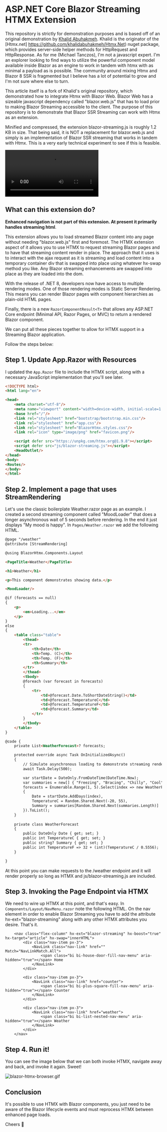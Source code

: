 
# ASP.NET Core Blazor Streaming HTMX Extension

This repository is strictly for demonstration purposes and is based off of an original demonstration by [Khalid Abuhakmeh](https://github.com/khalidabuhakmeh).  Khalid is the originator of the [Htmx.net] https://github.com/khalidabuhakmeh/Htmx.Net) nuget package, which provides server-side helper methods for HttpRequest and HttpResponse.  As for me (Michael Tanczos), I'm not a javascript expert.  I'm an explorer looking to find ways to utilize the powerful component model available inside Blazor as an engine to work in tandem with htmx with as minimal a payload as is possible. The community around mixing Htmx and Blazor 8 SSR is fragmented but I believe has a lot of potential to grow and I'm not sure where else to turn.

This article itself is a fork of Khalid's original repository, which demonstrated how to integrate Htmx with Blazor Web.  Blazor Web has a sizeable javascript dependency called "blazor.web.js" that has to load prior to making Blazor Streaming accessible to the client. The purpose of this repository is to demonstrate that Blazor SSR Streaming can work with Htmx as an extension.  

Minified and compressed, the extension blazor-streaming.js is roughly 1.2 KB in size.  That being said, it is NOT a replacement for blazor.web.js and simply is an implementation of Blazor SSR streaming that works in tandem with Htmx.  This is a very early technical experiment to see if this is feasible.

<video src="blazorhtmx.mp4"></video>

## What can this extension do?

**Enhanced navigation is not part of this extension. At present it primarily handles streaming html**.

This extension allows you to load streamed Blazor content into any page without needing "blazor.web.js" first and foremost.  The HTMX extension aspect of it allows you to use HTMX to request streaming Blazor pages and to have that streaming content render in place. The approach that it uses is to interact with the ajax request as it is streaming and load content into a temporary container div that is swapped into place using whatever hx-swap method you like.  Any Blazor streaming enhancements are swapped into place as they are loaded into the dom.  

With the release of .NET 8, developers now have access to multiple rendering modes. One of those rendering modes is Static Server Rendering. This means you can render Blazor pages with component hierarchies as plain-old HTML pages.

Finally, there is a new `RazorComponentResult<T>` that allows any ASP.NET Core endpoint (Minimal API, Razor Pages, or MVC) to return a rendered Blazor component.

We can put all these pieces together to allow for HTMX support in a Streaming Blazor application.

Follow the steps below:

## Step 1. Update App.Razor with Resources

I updated the `App.Razor` file to include the HTMX script, along with a necessary 
JavaScript implementation that you'll see later.

```html
<!DOCTYPE html>
<html lang="en">

<head>
    <meta charset="utf-8"/>
    <meta name="viewport" content="width=device-width, initial-scale=1.0"/>
    <base href="/"/>
    <link rel="stylesheet" href="bootstrap/bootstrap.min.css"/>
    <link rel="stylesheet" href="app.css"/>
    <link rel="stylesheet" href="BlazorHtmx.styles.css"/>
    <link rel="icon" type="image/png" href="favicon.png"/>

    <script defer src="https://unpkg.com/htmx.org@1.9.8"></script>
    <script defer src="js/blazor-streaming.js"></script>
    <HeadOutlet/>
</head>
<body>
<Routes/>
</body>
</html>
```

## Step 2. Implement a page that uses StreamRendering

Let's use the classic boilerplate Weather.razor page as an example.  I created a second streaming component called "MoodLoader" that does a longer asynchronous wait of 5 seconds before rendering.  In the end it just displays "My mood is happy".  In `Pages/Weather.razor` we add the following HTML.

```html
@page "/weather"
@attribute [StreamRendering]

@using BlazorHtmx.Components.Layout

<PageTitle>Weather</PageTitle>

<h1>Weather</h1>

<p>This component demonstrates showing data.</p>

<MoodLoader/>

@if (forecasts == null)
{
    <p>
        <em>Loading...</em>
    </p>
}
else
{
    <table class="table">
        <thead>
        <tr>
            <th>Date</th>
            <th>Temp. (C)</th>
            <th>Temp. (F)</th>
            <th>Summary</th>
        </tr>
        </thead>
        <tbody>
        @foreach (var forecast in forecasts)
        {
            <tr>
                <td>@forecast.Date.ToShortDateString()</td>
                <td>@forecast.TemperatureC</td>
                <td>@forecast.TemperatureF</td>
                <td>@forecast.Summary</td>
            </tr>
        }
        </tbody>
    </table>
}

@code {
    private List<WeatherForecast>? forecasts;

    protected override async Task OnInitializedAsync()
    {
        // Simulate asynchronous loading to demonstrate streaming rendering
        await Task.Delay(500);

        var startDate = DateOnly.FromDateTime(DateTime.Now);
        var summaries = new[] { "Freezing", "Bracing", "Chilly", "Cool", "Mild", "Warm", "Balmy", "Hot", "Sweltering", "Scorching" };
        forecasts = Enumerable.Range(1, 5).Select(index => new WeatherForecast
        {
            Date = startDate.AddDays(index),
            TemperatureC = Random.Shared.Next(-20, 55),
            Summary = summaries[Random.Shared.Next(summaries.Length)]
        }).ToList();
    }
    
    private class WeatherForecast
    {
        public DateOnly Date { get; set; }
        public int TemperatureC { get; set; }
        public string? Summary { get; set; }
        public int TemperatureF => 32 + (int)(TemperatureC / 0.5556);
    }

}
```

At this point you can make requests to the /weather endpoint and it will render properly so long as HTMX and js/blazor-streaming.js are included.

## Step 3. Invoking the Page Endpoint via HTMX

We need to wire up HTMX at this point, and that's easy. In `Components/Layout/NavMenu.razor` note the following HTML.  On the nav element in order to enable Blazor Streaming you have to add the attribute hx-ext="blazor-streaming" along with any other HTMX attributes you desire.  That's it.

```razor
    <nav class="flex-column" hx-ext="blazor-streaming" hx-boost="true" hx-target="article" hx-swap="innerHTML">
        <div class="nav-item px-3">
            <NavLink class="nav-link" href="" Match="NavLinkMatch.All">
                <span class="bi bi-house-door-fill-nav-menu" aria-hidden="true"></span> Home
            </NavLink>
        </div>

        <div class="nav-item px-3">
            <NavLink class="nav-link" href="counter">
                <span class="bi bi-plus-square-fill-nav-menu" aria-hidden="true"></span> Counter
            </NavLink>
        </div>

        <div class="nav-item px-3">
            <NavLink class="nav-link" href="weather">
                <span class="bi bi-list-nested-nav-menu" aria-hidden="true"></span> Weather
            </NavLink>
        </div>
    </nav>
```

## Step 4. Run it!

You can see the image below that we can both invoke HTMX, navigate away and back, and invoke it again. Sweet!

![blazor-htmx-browser.gif](blazor-htmx-browser.gif)


## Conclusion

It's possible to use HTMX with Blazor components, you just need to be aware of the Blazor lifecycle events and must reprocess HTMX between enhanced page loads. 

Cheers 🍻